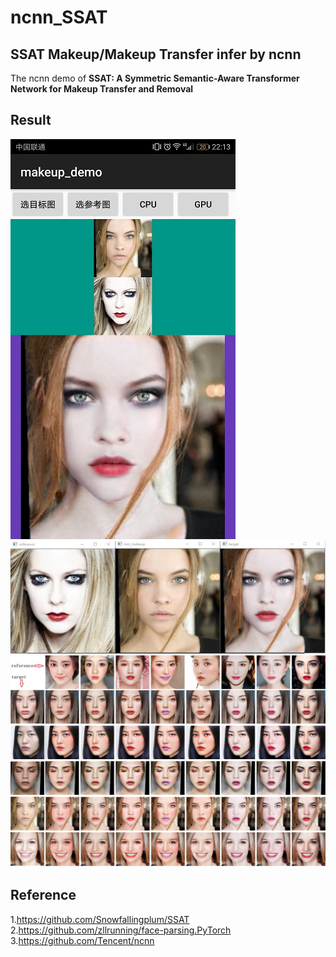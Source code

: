 # ncnn_SSAT  
## SSAT Makeup/Makeup Transfer infer by  ncnn  
The ncnn demo of **SSAT: A Symmetric Semantic-Aware Transformer Network for Makeup Transfer and Removal**  

## Result  
![](android_result.jpg)  
![](linux_result.jpg)  
![](result.jpg)  

## Reference  
1.https://github.com/Snowfallingplum/SSAT  
2.https://github.com/zllrunning/face-parsing.PyTorch  
3.https://github.com/Tencent/ncnn  